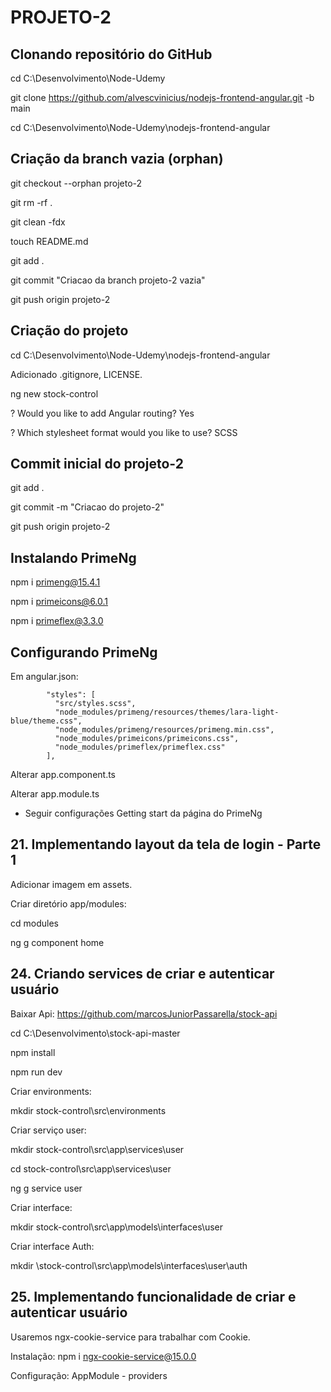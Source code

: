 # PROJETO-2

## Clonando repositório do GitHub

cd C:\Desenvolvimento\Node-Udemy

git clone https://github.com/alvescvinicius/nodejs-frontend-angular.git -b main

cd C:\Desenvolvimento\Node-Udemy\nodejs-frontend-angular

## Criação da branch vazia (orphan)

git checkout --orphan projeto-2

git rm -rf .

git clean -fdx

touch README.md

git add .

git commit "Criacao da branch projeto-2 vazia"

git push origin projeto-2

## Criação do projeto

cd C:\Desenvolvimento\Node-Udemy\nodejs-frontend-angular

Adicionado .gitignore, LICENSE.

ng new stock-control

? Would you like to add Angular routing? Yes

? Which stylesheet format would you like to use? SCSS

## Commit inicial do projeto-2

git add .

git commit -m "Criacao do projeto-2"

git push origin projeto-2

## Instalando PrimeNg

npm i primeng@15.4.1

npm i primeicons@6.0.1

npm i primeflex@3.3.0

## Configurando PrimeNg

Em angular.json:

            "styles": [
              "src/styles.scss",
              "node_modules/primeng/resources/themes/lara-light-blue/theme.css",
              "node_modules/primeng/resources/primeng.min.css",
              "node_modules/primeicons/primeicons.css",
              "node_modules/primeflex/primeflex.css"
            ],

Alterar app.component.ts

Alterar app.module.ts

* Seguir configurações Getting start da página do PrimeNg

## 21. Implementando layout da tela de login - Parte 1

Adicionar imagem em assets.

Criar diretório app/modules:

cd modules

ng g component home

## 24. Criando services de criar e autenticar usuário

Baixar Api: https://github.com/marcosJuniorPassarella/stock-api

cd C:\Desenvolvimento\stock-api-master

npm install

npm run dev

Criar environments:

mkdir stock-control\src\environments

Criar serviço user:

mkdir stock-control\src\app\services\user

cd stock-control\src\app\services\user

ng g service user

Criar interface:

mkdir stock-control\src\app\models\interfaces\user

Criar interface Auth:

mkdir \stock-control\src\app\models\interfaces\user\auth

## 25. Implementando funcionalidade de criar e autenticar usuário

Usaremos ngx-cookie-service para trabalhar com Cookie.

Instalação: npm i ngx-cookie-service@15.0.0

Configuração: AppModule - providers
